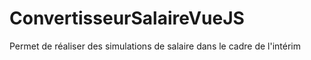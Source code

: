 # ConvertisseurSalaireVueJS
Permet de réaliser des simulations de salaire dans le cadre de l'intérim
